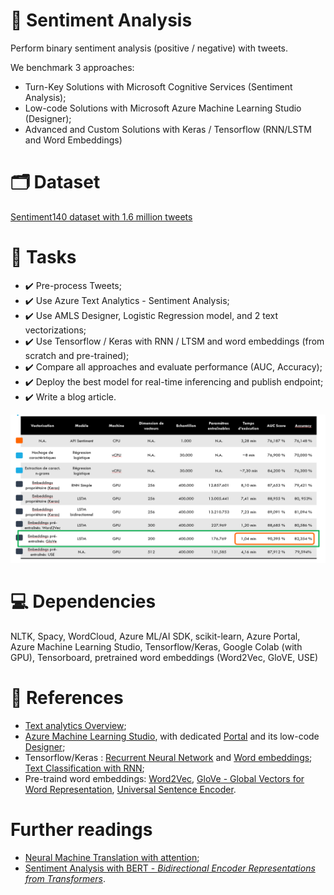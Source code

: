 # :dart: Sentiment Analysis
Perform binary sentiment analysis (positive / negative) with tweets.

We benchmark 3 approaches:
- Turn-Key Solutions with Microsoft Cognitive Services (Sentiment Analysis);
- Low-code Solutions with Microsoft Azure Machine Learning Studio (Designer);
- Advanced and Custom Solutions with Keras / Tensorflow (RNN/LSTM and Word Embeddings)

# :card_index_dividers: Dataset
[Sentiment140 dataset with 1.6 million tweets](https://www.kaggle.com/kazanova/sentiment140)

# :scroll: Tasks
- :heavy_check_mark: Pre-process Tweets;
- :heavy_check_mark: Use Azure Text Analytics - Sentiment Analysis;
- :heavy_check_mark: Use AMLS Designer, Logistic Regression model, and 2 text vectorizations;
- :heavy_check_mark: Use Tensorflow / Keras with RNN / LTSM and word embeddings (from scratch and pre-trained);
- :heavy_check_mark: Compare all approaches and evaluate performance (AUC, Accuracy);
- :heavy_check_mark: Deploy the best model for real-time inferencing and publish endpoint;
- :heavy_check_mark: Write a blog article.

<img src='.\pictures\summary_of_models_performance.png'>

# :computer: Dependencies
NLTK, Spacy, WordCloud, Azure ML/AI SDK, scikit-learn, Azure Portal, Azure Machine Learning Studio, Tensorflow/Keras, Google Colab (with GPU), Tensorboard, pretrained word embeddings (Word2Vec, GloVE, USE)

# :pushpin: References 
- [Text analytics Overview](https://azure.microsoft.com/fr-fr/services/cognitive-services/text-analytics/);
- [Azure Machine Learning Studio](https://azure.microsoft.com/fr-fr/services/machine-learning/#product-overview), with dedicated [Portal](https://ml.azure.com/) and its low-code [Designer](https://azure.microsoft.com/fr-fr/services/machine-learning/designer/#features);
- Tensorflow/Keras : [Recurrent Neural Network](https://www.tensorflow.org/guide/keras/rnn) and [Word embeddings](https://www.tensorflow.org/text/guide/word_embeddings); [Text Classification with RNN](https://www.tensorflow.org/text/tutorials/text_classification_rnn);
- Pre-traind word embeddings: [Word2Vec](https://www.tensorflow.org/tutorials/text/word2vec), [GloVe - Global Vectors for Word Representation](https://nlp.stanford.edu/projects/glove/), [Universal Sentence Encoder](https://tfhub.dev/google/universal-sentence-encoder/4).

# Further readings
- [Neural Machine Translation with attention](https://www.tensorflow.org/text/tutorials/nmt_with_attention);
- [Sentiment Analysis with BERT - *Bidirectional Encoder Representations from Transformers*](https://www.tensorflow.org/text/tutorials/classify_text_with_bert).
